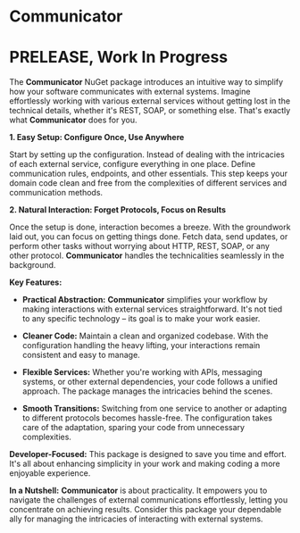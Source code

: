 # Communicator
# PRELEASE, Work In Progress

The **Communicator** NuGet package introduces an intuitive way to simplify how your software communicates with external systems. Imagine effortlessly working with various external services without getting lost in the technical details, whether it's REST, SOAP, or something else. That's exactly what **Communicator** does for you.

**1. Easy Setup: Configure Once, Use Anywhere**

Start by setting up the configuration. Instead of dealing with the intricacies of each external service, configure everything in one place. Define communication rules, endpoints, and other essentials. This step keeps your domain code clean and free from the complexities of different services and communication methods.

**2. Natural Interaction: Forget Protocols, Focus on Results**

Once the setup is done, interaction becomes a breeze. With the groundwork laid out, you can focus on getting things done. Fetch data, send updates, or perform other tasks without worrying about HTTP, REST, SOAP, or any other protocol. **Communicator** handles the technicalities seamlessly in the background.

**Key Features:**

- **Practical Abstraction:** **Communicator** simplifies your workflow by making interactions with external services straightforward. It's not tied to any specific technology – its goal is to make your work easier.

- **Cleaner Code:** Maintain a clean and organized codebase. With the configuration handling the heavy lifting, your interactions remain consistent and easy to manage.

- **Flexible Services:** Whether you're working with APIs, messaging systems, or other external dependencies, your code follows a unified approach. The package manages the intricacies behind the scenes.

- **Smooth Transitions:** Switching from one service to another or adapting to different protocols becomes hassle-free. The configuration takes care of the adaptation, sparing your code from unnecessary complexities.

**Developer-Focused:** This package is designed to save you time and effort. It's all about enhancing simplicity in your work and making coding a more enjoyable experience.

**In a Nutshell:** **Communicator** is about practicality. It empowers you to navigate the challenges of external communications effortlessly, letting you concentrate on achieving results. Consider this package your dependable ally for managing the intricacies of interacting with external systems.
